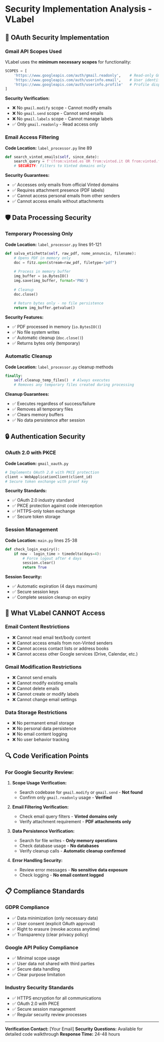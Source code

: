 # Security Implementation Analysis - VLabel

## 🔐 OAuth Security Implementation

### Gmail API Scopes Used
VLabel uses the **minimum necessary scopes** for functionality:

```python
SCOPES = [
    'https://www.googleapis.com/auth/gmail.readonly',    # Read-only Gmail access
    'https://www.googleapis.com/auth/userinfo.email',    # User identification  
    'https://www.googleapis.com/auth/userinfo.profile'   # Profile display
]
```

**Security Verification:**
- ❌ No `gmail.modify` scope - Cannot modify emails
- ❌ No `gmail.send` scope - Cannot send emails  
- ❌ No `gmail.labels` scope - Cannot manage labels
- ✅ Only `gmail.readonly` - Read access only

### Email Access Filtering

**Code Location:** `label_processor.py` line 89
```python
def search_vinted_emails(self, since_date):
    search_query = f'(from:vinted.es OR from:vinted.it OR from:vinted.fr OR from:vinted.com) has:attachment after:{since_date}'
    # SECURITY: Filters to Vinted domains only
```

**Security Guarantees:**
- ✅ Accesses only emails from official Vinted domains
- ✅ Requires attachment presence (PDF labels)
- ✅ Cannot access personal emails from other senders
- ✅ Cannot access emails without attachments

## 🛡️ Data Processing Security

### Temporary Processing Only

**Code Location:** `label_processor.py` lines 91-121
```python
def salva_etichetta(self, raw_pdf, nome_annuncio, filename):
    # Opens PDF in memory only
    doc = fitz.open(stream=raw_pdf, filetype="pdf")
    
    # Process in memory buffer
    img_buffer = io.BytesIO()
    img.save(img_buffer, format='PNG')
    
    # Cleanup
    doc.close()
    
    # Return bytes only - no file persistence
    return img_buffer.getvalue()
```

**Security Features:**
- ✅ PDF processed in memory (`io.BytesIO()`)
- ✅ No file system writes
- ✅ Automatic cleanup (`doc.close()`)
- ✅ Returns bytes only (temporary)

### Automatic Cleanup

**Code Location:** `label_processor.py` cleanup methods
```python
finally:
    self.cleanup_temp_files()  # Always executes
    # Removes any temporary files created during processing
```

**Cleanup Guarantees:**
- ✅ Executes regardless of success/failure
- ✅ Removes all temporary files
- ✅ Clears memory buffers
- ✅ No data persistence after session

## 🔒 Authentication Security

### OAuth 2.0 with PKCE

**Code Location:** `gmail_oauth.py`
```python
# Implements OAuth 2.0 with PKCE protection
client = WebApplicationClient(client_id)
# Secure token exchange with proof key
```

**Security Standards:**
- ✅ OAuth 2.0 industry standard
- ✅ PKCE protection against code interception
- ✅ HTTPS-only token exchange
- ✅ Secure token storage

### Session Management

**Code Location:** `main.py` lines 25-38
```python
def check_login_expiry():
    if now - login_time > timedelta(days=4):
        # Force logout after 4 days
        session.clear()
        return True
```

**Session Security:**
- ✅ Automatic expiration (4 days maximum)
- ✅ Secure session keys
- ✅ Complete session cleanup on expiry

## 🚫 What VLabel CANNOT Access

### Email Content Restrictions
- ❌ Cannot read email text/body content
- ❌ Cannot access emails from non-Vinted senders
- ❌ Cannot access contact lists or address books
- ❌ Cannot access other Google services (Drive, Calendar, etc.)

### Gmail Modification Restrictions
- ❌ Cannot send emails
- ❌ Cannot modify existing emails
- ❌ Cannot delete emails
- ❌ Cannot create or modify labels
- ❌ Cannot change email settings

### Data Storage Restrictions
- ❌ No permanent email storage
- ❌ No personal data persistence
- ❌ No email content logging
- ❌ No user behavior tracking

## 🔍 Code Verification Points

### For Google Security Review:

1. **Scope Usage Verification:**
   - Search codebase for `gmail.modify` or `gmail.send` - **Not found**
   - Confirm only `gmail.readonly` usage - **Verified**

2. **Email Filtering Verification:**
   - Check email query filters - **Vinted domains only**
   - Verify attachment requirement - **PDF attachments only**

3. **Data Persistence Verification:**
   - Search for file writes - **Only memory operations**
   - Check database usage - **No databases**
   - Verify cleanup calls - **Automatic cleanup confirmed**

4. **Error Handling Security:**
   - Review error messages - **No sensitive data exposure**
   - Check logging - **No email content logged**

## 📋 Compliance Standards

### GDPR Compliance
- ✅ Data minimization (only necessary data)
- ✅ User consent (explicit OAuth approval)
- ✅ Right to erasure (revoke access anytime)
- ✅ Transparency (clear privacy policy)

### Google API Policy Compliance
- ✅ Minimal scope usage
- ✅ User data not shared with third parties
- ✅ Secure data handling
- ✅ Clear purpose limitation

### Industry Security Standards
- ✅ HTTPS encryption for all communications
- ✅ OAuth 2.0 with PKCE
- ✅ Secure session management
- ✅ Regular security review processes

---

**Verification Contact:** [Your Email]
**Security Questions:** Available for detailed code walkthrough
**Response Time:** 24-48 hours